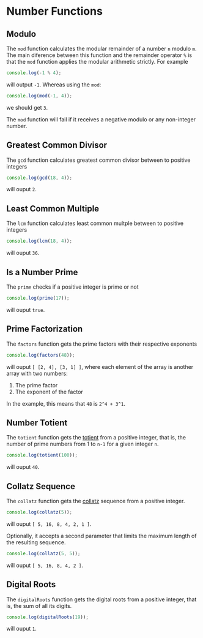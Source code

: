 # Number Functions

## Modulo

The `mod` function calculates the modular remainder of a number `n` modulo `m`.
The main diference between this function and the remainder operator `%` is that
the `mod` function applies the modular arithmetic strictly. For example

```javascript
console.log(-1 % 4);
```

will output `-1`. Whereas using the `mod`:

```javascript
console.log(mod(-1, 4));
```

we should get `3`.

The `mod` function will fail if it receives a negative modulo or any non-integer
number.

## Greatest Common Divisor

The `gcd` function calculates greatest common divisor between to positive
integers

```javascript
console.log(gcd(18, 4));
```

will ouput `2`.

## Least Common Multiple

The `lcm` function calculates least common multple between to positive integers

```javascript
console.log(lcm(18, 4));
```

will ouput `36`.

## Is a Number Prime

The `prime` checks if a positive integer is prime or not

```javascript
console.log(prime(17));
```

will ouput `true`.

## Prime Factorization

The `factors` function gets the prime factors with their respective exponents

```javascript
console.log(factors(48));
```

will ouput `[ [2, 4], [3, 1] ]`, where each element of the array is another
array with two numbers:

1. The prime factor
2. The exponent of the factor

In the example, this means that `48` is `2^4 + 3^1`.

## Number Totient

The `totient` function gets the [totient](https://en.wikipedia.org/wiki/Euler%27s_totient_function)
from a positive integer, that is, the number of prime numbers from 1 to `n-1`
for a given integer `n`.

```javascript
console.log(totient(100));
```

will ouput `40`.

## Collatz Sequence

The `collatz` function gets the [collatz](https://en.wikipedia.org/wiki/Collatz_conjecture)
sequence from a positive integer.

```javascript
console.log(collatz(5));
```

will ouput `[ 5, 16, 8, 4, 2, 1 ]`.

Optionally, it accepts a second parameter that limits the maximum length of the
resulting sequence.

```javascript
console.log(collatz(5, 5));
```

will ouput `[ 5, 16, 8, 4, 2 ]`.

## Digital Roots

The `digitalRoots` function gets the digital roots from a positive integer, that
is, the sum of all its digits.

```javascript
console.log(digitalRoots(19));
```

will ouput `1`.